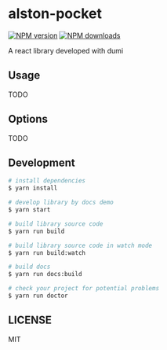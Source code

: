 # alston-pocket

[![NPM version](https://img.shields.io/npm/v/alston-pocket.svg?style=flat)](https://npmjs.org/package/alston-pocket)
[![NPM downloads](http://img.shields.io/npm/dm/alston-pocket.svg?style=flat)](https://npmjs.org/package/alston-pocket)

A react library developed with dumi

## Usage

TODO

## Options

TODO

## Development

```bash
# install dependencies
$ yarn install

# develop library by docs demo
$ yarn start

# build library source code
$ yarn run build

# build library source code in watch mode
$ yarn run build:watch

# build docs
$ yarn run docs:build

# check your project for potential problems
$ yarn run doctor
```

## LICENSE

MIT
